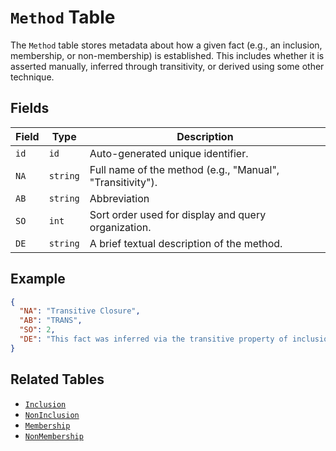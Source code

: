 # `Method` Table

The `Method` table stores metadata about how a given fact (e.g., an inclusion, membership, or non-membership) is established. This includes whether it is asserted manually, inferred through transitivity, or derived using some other technique.

## Fields

| Field | Type                        | Description                                                     |
| ----- | --------------------------- | --------------------------------------------------------------- |
| `id`  | `id`                 | Auto-generated unique identifier.                               |
| `NA`  | `string` | Full name of the method (e.g., "Manual", "Transitivity"). |
| `AB`  | `string` | Abbreviation             |
| `SO`  | `int`              | Sort order used for display and query organization.             |
| `DE`  | `string` | A brief textual description of the method.                      |

## Example

```json
{
  "NA": "Transitive Closure",
  "AB": "TRANS",
  "SO": 2,
  "DE": "This fact was inferred via the transitive property of inclusions or memberships."
}
```

## Related Tables

* [`Inclusion`](inclusion.md)
* [`NonInclusion`](non_inclusion.md)
* [`Membership`](membership.md)
* [`NonMembership`](non_membership.md)
